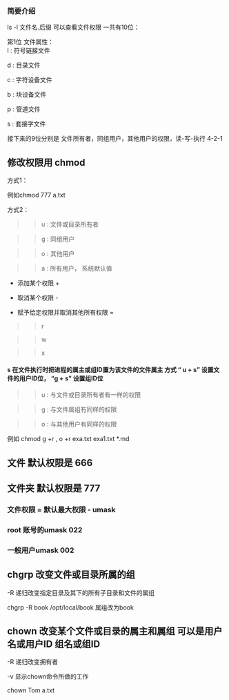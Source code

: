    
### 简要介绍

ls -l  文件名.后缀  可以查看文件权限
一共有10位：   

第1位 文件属性：  
 l : 符号链接文件  
 
 d : 目录文件  


c : 字符设备文件  


 b : 块设备文件  

 
 p : 管道文件  


 s : 套接字文件  



接下来的9位分别是 文件所有者，同组用户，其他用户的权限，读-写-执行  4-2-1

## 修改权限用 chmod
   方式1：  
   
   
   例如chmod 777 a.txt  
   
   
   方式2：  
   
>> u : 文件或目录所有者  


>> g : 同组用户  


>> o : 其他用户  


>> a : 所有用户， 系统默认值  

 + 添加某个权限  +


 - 取消某个权限  -


 +  赋予给定权限并取消其他所有权限 =

>> r  


>> w  


>> x

#### s 在文件执行时把进程的属主或组ID置为该文件的文件属主  方式 “ u + s” 设置文件的用户ID位， “g + s” 设置组ID位  


>> u : 与文件或目录所有者有一样的权限  


>> g : 与文件属组有同样的权限  


>> o : 与其他用户有同样的权限  


例如 chmod g +r , o +r exa.txt exa1.txt *.md


## 文件 默认权限是 666
## 文件夹 默认权限是 777
### 文件权限 = 默认最大权限 - umask
### root 账号的umask 022
### 一般用户umask 002

## chgrp  改变文件或目录所属的组
   -R 递归改变指定目录及其下的所有子目录和文件的属组 
   
   
   chgrp -R book /opt/local/book   属组改为book
## chown 改变某个文件或目录的属主和属组  可以是用户名或用户ID 组名或组ID
   -R  递归改变拥有者  
   
   -v 显示chown命令所做的工作  
   
   chown Tom a.txt
   
   
   

